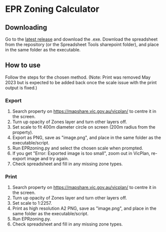 # EPR Zoning Calculator

## Downloading

Go to the [latest release](https://github.com/OctaveAcoustics/epr-zoning/releases/latest) and download the .exe. Download the spreadsheet from the repository (or the Spreadsheet Tools sharepoint folder), and place in the same folder as the executable.

## How to use

Follow the steps for the chosen method. (Note: Print was removed May 2023 but is expected to be added back once the scale issue with the print output is fixed.)

### Export
1. Search property on https://mapshare.vic.gov.au/vicplan/ to centre it in the screen.
2. Turn up opacity of Zones layer and turn other layers off.
3. Set scale to fit 400m diameter circle on screen (200m radius from the property).
4. Export as PNG, save as "image.png", and place in the same folder as the executable/script.
5. Run EPRzoning.py and select the chosen scale when prompted.
6. If you get "Error: Exported image is too small", zoom out in VicPlan, re-export image and try again.
6. Check spreadsheet and fill in any missing zone types.

### Print
1. Search property on https://mapshare.vic.gov.au/vicplan/ to centre it in the screen.
2. Turn up opacity of Zones layer and turn other layers off.
3. Set scale to 1:2257.
4. Print as high resolution A2 PNG, save as "image.png", and place in the same folder as the executable/script.
5. Run EPRzoning.py.
6. Check spreadsheet and fill in any missing zone types.

